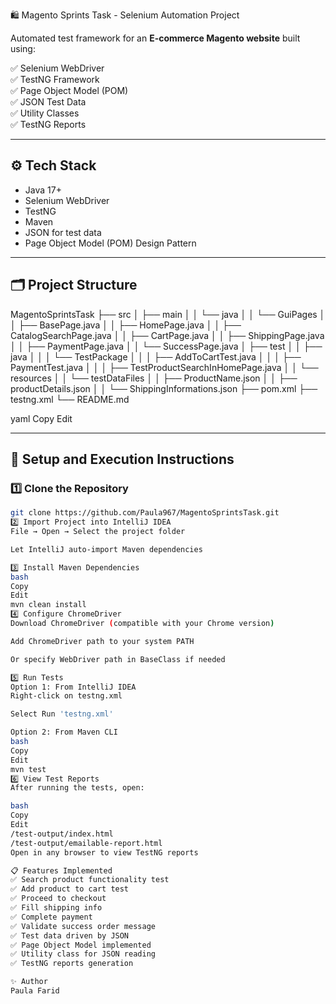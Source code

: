  🛍️ Magento Sprints Task - Selenium Automation Project

Automated test framework for an **E-commerce Magento website** built using:

✅ Selenium WebDriver  
✅ TestNG Framework  
✅ Page Object Model (POM)  
✅ JSON Test Data  
✅ Utility Classes  
✅ TestNG Reports  

---

## ⚙️ Tech Stack

- Java 17+
- Selenium WebDriver
- TestNG
- Maven
- JSON for test data
- Page Object Model (POM) Design Pattern

---

## 🗂️ Project Structure

MagentoSprintsTask
├── src
│ ├── main
│ │ └── java
│ │ └── GuiPages
│ │ ├── BasePage.java
│ │ ├── HomePage.java
│ │ ├── CatalogSearchPage.java
│ │ ├── CartPage.java
│ │ ├── ShippingPage.java
│ │ ├── PaymentPage.java
│ │ └── SuccessPage.java
│ ├── test
│ │ ├── java
│ │ │ └── TestPackage
│ │ │ ├── AddToCartTest.java
│ │ │ ├── PaymentTest.java
│ │ │ ├── TestProductSearchInHomePage.java
│ │ └── resources
│ │ └── testDataFiles
│ │ ├── ProductName.json
│ │ ├── productDetails.json
│ │ └── ShippingInformations.json
├── pom.xml
├── testng.xml
└── README.md

yaml
Copy
Edit

---

## 🚀 Setup and Execution Instructions

### 1️⃣ Clone the Repository

```bash
git clone https://github.com/Paula967/MagentoSprintsTask.git
2️⃣ Import Project into IntelliJ IDEA
File → Open → Select the project folder

Let IntelliJ auto-import Maven dependencies

3️⃣ Install Maven Dependencies
bash
Copy
Edit
mvn clean install
4️⃣ Configure ChromeDriver
Download ChromeDriver (compatible with your Chrome version)

Add ChromeDriver path to your system PATH

Or specify WebDriver path in BaseClass if needed

5️⃣ Run Tests
Option 1: From IntelliJ IDEA
Right-click on testng.xml

Select Run 'testng.xml'

Option 2: From Maven CLI
bash
Copy
Edit
mvn test
6️⃣ View Test Reports
After running the tests, open:

bash
Copy
Edit
/test-output/index.html
/test-output/emailable-report.html
Open in any browser to view TestNG reports

📋 Features Implemented
✅ Search product functionality test
✅ Add product to cart test
✅ Proceed to checkout
✅ Fill shipping info
✅ Complete payment
✅ Validate success order message
✅ Test data driven by JSON
✅ Page Object Model implemented
✅ Utility class for JSON reading
✅ TestNG reports generation

✨ Author
Paula Farid
